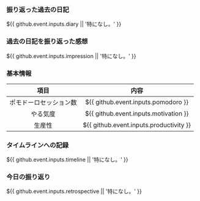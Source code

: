 ### 振り返った過去の日記
${{ github.event.inputs.diary || '特になし。' }}

### 過去の日記を振り返った感想
${{ github.event.inputs.impression || '特になし。' }}

### 基本情報
| 項目 | 内容 |
| :---: | :---: |
| ポモドーロセッション数 | ${{ github.event.inputs.pomodoro }} |
| やる気度 | ${{ github.event.inputs.motivation }} |
| 生産性 | ${{ github.event.inputs.productivity }} |

### タイムラインへの記録
${{ github.event.inputs.timeline || '特になし。' }}

### 今日の振り返り
${{ github.event.inputs.retrospective || '特になし。' }}
